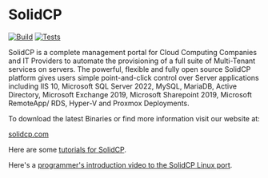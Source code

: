 # SolidCP

[![Build](https://github.com/simonegli8/SolidCP/actions/workflows/deploy-release.yaml/badge.svg?branch=release)](https://github.com/simonegli8/SolidCP/actions/workflows/deploy-release.yaml)
[![Tests](https://github.com/simonegli8/SolidCP/actions/workflows/test-release.yaml/badge.svg?branch=release)](https://github.com/simonegli8/SolidCP/actions/workflows/test-release.yaml/badge.svg?branch=release)

SolidCP is a complete management portal for Cloud Computing Companies and IT Providers to automate the provisioning of a full suite of Multi-Tenant services on servers. The powerful, flexible and fully open source SolidCP platform gives users simple point-and-click control over Server applications including IIS 10, Microsoft SQL Server 2022, MySQL, MariaDB, Active Directory, Microsoft Exchange 2019, Microsoft Sharepoint 2019, Microsoft RemoteApp/ RDS, Hyper-V and Proxmox Deployments.

To download the latest Binaries or find more information visit our website at: 

[solidcp.com](https://solidcp.com)

Here are some [tutorials for SolidCP](https://www.youtube.com/playlist?list=PLViYFEOr_vWBMyf_Co7RXs9rDQQK4y5pj).

Here's a [programmer's introduction video to the SolidCP Linux port](https://youtu.be/RBxv2wvfMdw).

